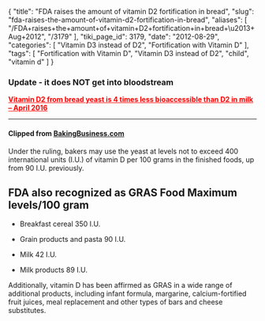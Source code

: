 {
    "title": "FDA raises the amount of vitamin D2 fortification in bread",
    "slug": "fda-raises-the-amount-of-vitamin-d2-fortification-in-bread",
    "aliases": [
        "/FDA+raises+the+amount+of+vitamin+D2+fortification+in+bread+\u2013+Aug+2012",
        "/3179"
    ],
    "tiki_page_id": 3179,
    "date": "2012-08-29",
    "categories": [
        "Vitamin D3 instead of D2",
        "Fortification with Vitamin D"
    ],
    "tags": [
        "Fortification with Vitamin D",
        "Vitamin D3 instead of D2",
        "child",
        "vitamin d"
    ]
}


### Update - it does NOT get into bloodstream

 **<a href="/posts/vitamin-d2-from-bread-yeast-is-4-times-less-bioaccessible-than-d2-in-milk" style="color: red; text-decoration: underline;" title="This post/category does not exist yet: Vitamin D2 from bread yeast is 4 times less bioaccessible than D2 in milk – April 2016">Vitamin D2 from bread yeast is 4 times less bioaccessible than D2 in milk – April 2016</a>** 

---

#### Clipped from [BakingBusiness.com](http://www.bakingbusiness.com/articles/news_home/Regulatory/2012/08/Petition_to_raise_vitamin_D_in.aspx?ID=%7BDA0C8D0C-93AB-4576-AA30-634106C11DAC%7D&cck=1%20)

Under the ruling, bakers may use the yeast at levels not to exceed 400 international units (I.U.) of vitamin D per 100 grams in the finished foods, up from 90 I.U. previously. 

## FDA also recognized as GRAS Food Maximum levels/100 gram

* Breakfast cereal 350 I.U. 

* Grain products and pasta 90 I.U. 

* Milk 42 I.U. 

* Milk products 89 I.U.

Additionally, vitamin D has been affirmed as GRAS in a wide range of additional products, including infant formula, margarine, calcium-fortified fruit juices, meal replacement and other types of bars and cheese substitutes.